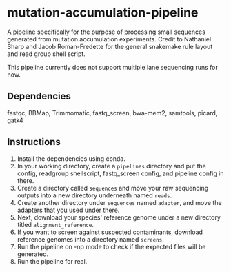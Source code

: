# mutation-accumulation-pipeline
A pipeline specifically for the purpose of processing small sequences generated from mutation accumulation experiments.
Credit to Nathaniel Sharp and Jacob Roman-Fredette for the general snakemake rule layout and read group shell script.

This pipeline currently does not support multiple lane sequencing runs for now.

## Dependencies
fastqc, BBMap, Trimmomatic, fastq_screen, bwa-mem2, samtools, picard, gatk4

## Instructions
1. Install the dependencies using conda.
2. In your working directory, create a `pipelines` directory and put the config, readgroup shellscript, fastq_screen config, and pipeline config in there.
3. Create a directory called `sequences` and move your raw sequencing outputs into a new directory underneath named `reads`.
4. Create another directory under `sequences` named `adapter`, and move the adapters that you used under there.
5. Next, download your species' reference genome under a new directory titled `alignment_reference`.
6. If you want to screen against suspected contaminants, download reference genomes into a directory named `screens`.
7. Run the pipeline on -np mode to check if the expected files will be generated.
8. Run the pipeline for real.
